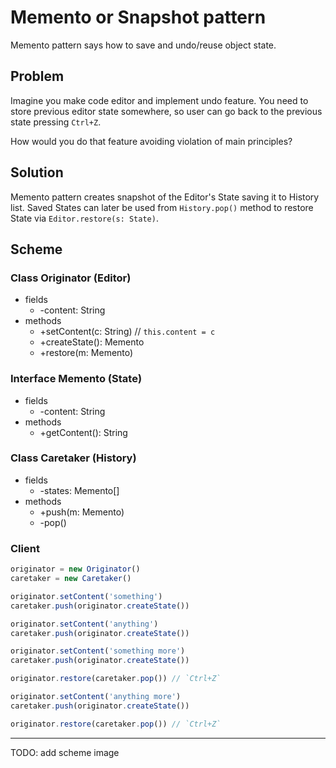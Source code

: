# Memento or Snapshot pattern

Memento pattern says how to save and undo/reuse object state.

## Problem

Imagine you make code editor and implement undo feature. You need to store previous editor state somewhere, so user can go back to the previous state pressing `Ctrl+Z`.

How would you do that feature avoiding violation of main principles?

## Solution

Memento pattern creates snapshot of the Editor's State saving it to History list. Saved States can later be used from `History.pop()` method to restore State via `Editor.restore(s: State)`.

## Scheme

### Class Originator (Editor)

- fields
  - -content: String
- methods
  - +setContent(c: String) // `this.content = c`
  - +createState(): Memento
  - +restore(m: Memento)

### Interface Memento (State)

- fields
  - -content: String
- methods
  - +getContent(): String

### Class Caretaker (History)

- fields
  - -states: Memento[]
- methods
  - +push(m: Memento)
  - -pop()

### Client

```javaScript
originator = new Originator()
caretaker = new Caretaker()

originator.setContent('something')
caretaker.push(originator.createState())

originator.setContent('anything')
caretaker.push(originator.createState())

originator.setContent('something more')
caretaker.push(originator.createState())

originator.restore(caretaker.pop()) // `Ctrl+Z`

originator.setContent('anything more')
caretaker.push(originator.createState())

originator.restore(caretaker.pop()) // `Ctrl+Z`
```

---

TODO: add scheme image
